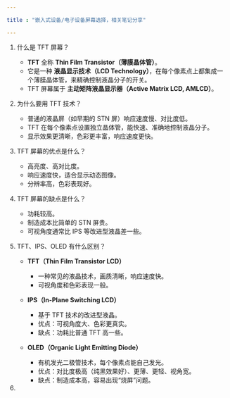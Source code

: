 ```yaml
---

title : "嵌入式设备/电子设备屏幕选择，相关笔记分享"

---
```


1. 什么是 TFT 屏幕？  
   - **TFT** 全称 **Thin Film Transistor（薄膜晶体管）**。  
   - 它是一种 **液晶显示技术（LCD Technology）**，在每个像素点上都集成一个薄膜晶体管，来精确控制液晶分子的开关。  
   - TFT 屏幕属于 **主动矩阵液晶显示器（Active Matrix LCD, AMLCD）**。  

2. 为什么要用 TFT 技术？  
   - 普通的液晶屏（如早期的 STN 屏）响应速度慢、对比度低。  
   - TFT 在每个像素点设置独立晶体管，能快速、准确地控制液晶分子。  
   - 显示效果更清晰，色彩更丰富，响应速度更快。  

3. TFT 屏幕的优点是什么？  
   - 高亮度、高对比度。  
   - 响应速度快，适合显示动态图像。  
   - 分辨率高，色彩表现好。  

4. TFT 屏幕的缺点是什么？  
   - 功耗较高。  
   - 制造成本比简单的 STN 屏贵。  
   - 可视角度通常比 IPS 等改进型液晶差一些。  

5. TFT、IPS、OLED 有什么区别？  
   - **TFT（Thin Film Transistor LCD）**  
     - 一种常见的液晶技术，画质清晰，响应速度快。  
     - 可视角度和色彩表现一般。  

   - **IPS（In-Plane Switching LCD）**  
     - 基于 TFT 技术的改进型液晶。  
     - 优点：可视角度大、色彩更真实。  
     - 缺点：功耗比普通 TFT 高一些。  

   - **OLED（Organic Light Emitting Diode）**  
     - 有机发光二极管技术，每个像素点能自己发光。  
     - 优点：对比度极高（纯黑效果好）、更薄、更轻、视角宽。  
     - 缺点：制造成本高，容易出现“烧屏”问题。  
     
6. 